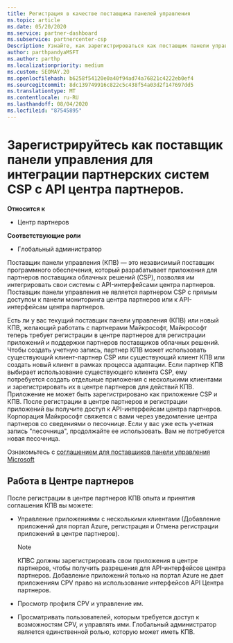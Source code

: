 ```yaml
---
title: Регистрация в качестве поставщика панелей управления
ms.topic: article
ms.date: 05/20/2020
ms.service: partner-dashboard
ms.subservice: partnercenter-csp
Description: Узнайте, как зарегистрироваться как поставщик панели управления (КПВ) в центре партнеров.
author: parthpandyaMSFT
ms.author: parthp
ms.localizationpriority: medium
ms.custom: SEOMAY.20
ms.openlocfilehash: b6258f54120e0a40f94ad74a76821c4222eb0ef4
ms.sourcegitcommit: 8dc139749916c822c5c438f54a03d2f147697dd5
ms.translationtype: MT
ms.contentlocale: ru-RU
ms.lasthandoff: 08/04/2020
ms.locfileid: "87545895"
---
```

# <a name="enroll-as-a-control-panel-vendor-to-help-integrate-csp-partner-systems-with-partner-center-apis"></a>Зарегистрируйтесь как поставщик панели управления для интеграции партнерских систем CSP с API центра партнеров.

**Относится к**

- Центр партнеров

**Соответствующие роли**

- Глобальный администратор

Поставщик панели управления (КПВ) — это независимый поставщик программного обеспечения, который разрабатывает приложения для партнеров поставщика облачных решений (CSP), позволяя им интегрировать свои системы с API-интерфейсами центра партнеров. Поставщик панели управления не является партнером CSP с прямым доступом к панели мониторинга центра партнеров или к API-интерфейсам центра партнеров.

Есть ли у вас текущий поставщик панели управления (КПВ) или новый КПВ, желающий работать с партнерами Майкрософт, Майкрософт теперь требует регистрации в центре партнеров для регистрации приложений и поддержки партнеров поставщиков облачных решений. Чтобы создать учетную запись, партнер КПВ может использовать существующий клиент-партнер CSP или существующий клиент КПВ или создать новый клиент в рамках процесса адаптации. Если партнер КПВ выбирает использование существующего клиента CSP, ему потребуется создать отдельные приложения с несколькими клиентами и зарегистрировать их в центре партнеров для действий КПВ. Приложение не может быть зарегистрировано как приложение CSP и КПВ. После регистрации в центре партнеров и регистрации приложений вы получите доступ к API-интерфейсам центра партнеров.  Корпорация Майкрософт свяжется с вами через уведомление центра партнеров со сведениями о песочнице. Если у вас уже есть учетная запись "песочница", продолжайте ее использовать. Вам не потребуется новая песочница.

Ознакомьтесь с [соглашением для поставщиков панели управления Microsoft](https://go.microsoft.com/fwlink/?linkid=2055198)


## <a name="working-in-partner-center"></a>Работа в Центре партнеров
После регистрации в центре партнеров КПВ опыта и принятия соглашения КПВ вы можете:

- Управление приложениями с несколькими клиентами (Добавление приложений для портал Azure, регистрация и Отмена регистрации приложений в центре партнеров).

    >[!Note] 
    >КПВС должны зарегистрировать свои приложения в центре партнеров, чтобы получить разрешения для API-интерфейсов центра партнеров. Добавление приложений только на портал Azure не дает приложениям CPV право на использование интерфейсов API Центра партнеров. 

- Просмотр профиля CPV и управление им. 

- Просматривать пользователей, которым требуется доступ к возможностям CPV, и управлять ими. Глобальный администратор является единственной ролью, которую может иметь КПВ.


